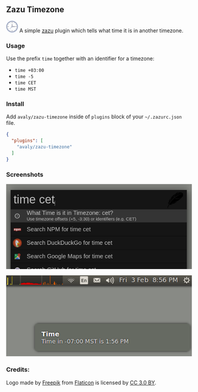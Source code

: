 ## Zazu Timezone

<img src="docs/timezone.svg" width="32" /> A simple [zazu](http://zazuapp.org/) plugin which tells what time it is in another timezone.

### Usage

Use the prefix `time` together with an identifier for a timezone:

- `time +03:00`
- `time -5`
- `time CET`
- `time MST`

### Install

Add `avaly/zazu-timezone` inside of `plugins` block of your `~/.zazurc.json` file.

```json
{
  "plugins": [
    "avaly/zazu-timezone"
  ]
}
```

### Screenshots

![](docs/screenshot-input.png)

![](docs/screenshot-notification.png)

### Credits:

Logo made by [Freepik](http://www.freepik.com) from [Flaticon](http://www.flaticon.com/) is licensed by [CC 3.0 BY](http://creativecommons.org/licenses/by/3.0/).
